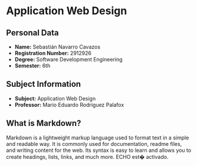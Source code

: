 # Application Web Design

## Personal Data
- **Name:** Sebastián Navarro Cavazos
- **Registration Number:** 2912926
- **Degree:** Software Development Engineering
- **Semester:** 6th

## Subject Information
- **Subject:** Application Web Design
- **Professor:** Mario Eduardo Rodríguez Palafox

## What is Markdown?
Markdown is a lightweight markup language used to format text in a simple and readable way. It is commonly used for documentation, readme files, and writing content for the web. Its syntax is easy to learn and allows you to create headings, lists, links, and much more.
ECHO est� activado.
